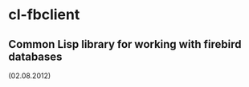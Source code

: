 cl-fbclient
===========

Common Lisp library for working with firebird databases
-----------
(02.08.2012)
